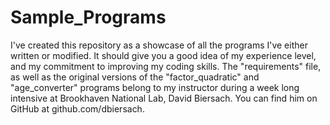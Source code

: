 # Sample_Programs
I've created this repository as a showcase of all the programs I've either written or modified. It should give you a good idea of my experience level, and my commitment to improving my coding skills. The "requirements" file, as well as the original versions of the "factor_quadratic" and "age_converter" programs belong to my instructor during a week long intensive at Brookhaven National Lab, David Biersach. You can find him on GitHub at github.com/dbiersach.
